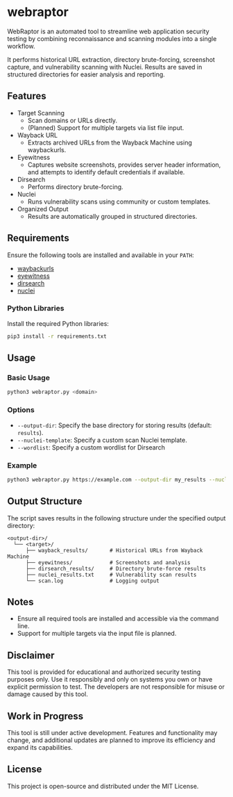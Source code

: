 # webraptor

WebRaptor is an automated tool to streamline web application security testing by combining reconnaissance and scanning modules into a single workflow.

It performs historical URL extraction, directory brute-forcing, screenshot capture, and vulnerability scanning with Nuclei. Results are saved in structured directories for easier analysis and reporting.

## Features
- Target Scanning
  - Scan domains or URLs directly.
  - (Planned) Support for multiple targets via list file input.
- Wayback URL
  - Extracts archived URLs from the Wayback Machine using waybackurls.
- Eyewitness
  - Captures website screenshots, provides server header information, and attempts      to identify default credentials if available.
- Dirsearch
  - Performs directory brute-forcing.
- Nuclei
  - Runs vulnerability scans using community or custom templates.
- Organized Output
  - Results are automatically grouped in structured directories.
 
## Requirements
Ensure the following tools are installed and available in your `PATH`:
- [waybackurls](https://github.com/tomnomnom/waybackurls)
- [eyewitness](https://github.com/RedSiege/EyeWitness)
- [dirsearch](https://github.com/maurosoria/dirsearch)
- [nuclei](https://github.com/projectdiscovery/nuclei)


### Python Libraries
Install the required Python libraries:
```bash
pip3 install -r requirements.txt
```

## Usage

### Basic Usage
```bash
python3 webraptor.py <domain>
```

### Options
- `--output-dir`: Specify the base directory for storing results (default: `results`).
- `--nuclei-template`: Specify a custom scan Nuclei template.
- `--wordlist`: Specify a custom wordlist for Dirsearch

### Example
```bash
python3 webraptor.py https://example.com --output-dir my_results --nuclei-template /path/to/templates --wordlist /path/to/wordlist.txt
```

## Output Structure
The script saves results in the following structure under the specified output directory:
```
<output-dir>/
  └── <target>/
      ├── wayback_results/       # Historical URLs from Wayback Machine
      ├── eyewitness/            # Screenshots and analysis
      ├── dirsearch_results/     # Directory brute-force results
      ├── nuclei_results.txt     # Vulnerability scan results
      └── scan.log               # Logging output
```

## Notes
- Ensure all required tools are installed and accessible via the command line.
- Support for multiple targets via the input file is planned.

## Disclaimer
This tool is provided for educational and authorized security testing purposes only.
Use it responsibly and only on systems you own or have explicit permission to test.
The developers are not responsible for misuse or damage caused by this tool.

## Work in Progress
This tool is still under active development. Features and functionality may change, and additional updates are planned to improve its efficiency and expand its capabilities.

## License
This project is open-source and distributed under the MIT License.
